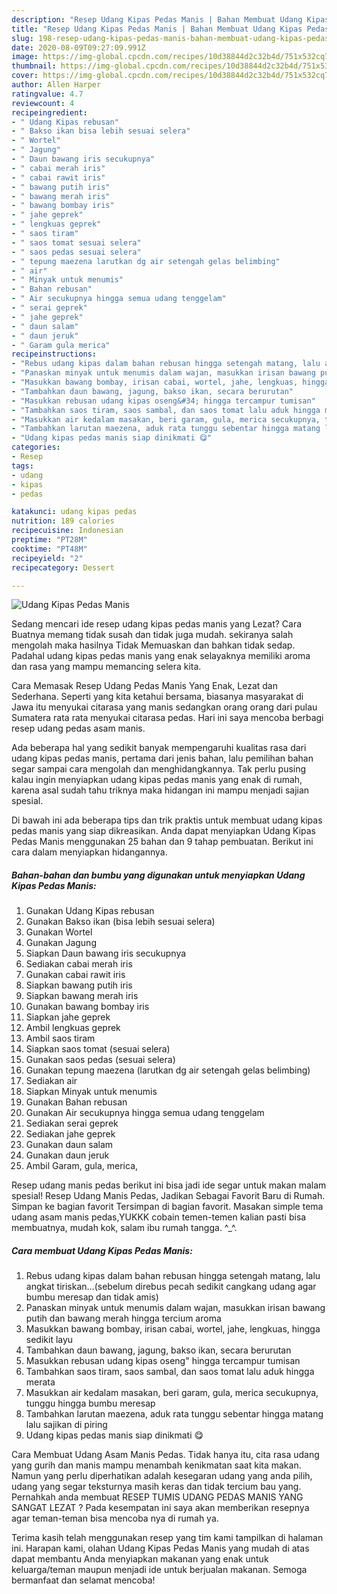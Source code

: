 ```yaml
---
description: "Resep Udang Kipas Pedas Manis | Bahan Membuat Udang Kipas Pedas Manis Yang Mudah Dan Praktis"
title: "Resep Udang Kipas Pedas Manis | Bahan Membuat Udang Kipas Pedas Manis Yang Mudah Dan Praktis"
slug: 198-resep-udang-kipas-pedas-manis-bahan-membuat-udang-kipas-pedas-manis-yang-mudah-dan-praktis
date: 2020-08-09T09:27:09.991Z
image: https://img-global.cpcdn.com/recipes/10d38844d2c32b4d/751x532cq70/udang-kipas-pedas-manis-foto-resep-utama.jpg
thumbnail: https://img-global.cpcdn.com/recipes/10d38844d2c32b4d/751x532cq70/udang-kipas-pedas-manis-foto-resep-utama.jpg
cover: https://img-global.cpcdn.com/recipes/10d38844d2c32b4d/751x532cq70/udang-kipas-pedas-manis-foto-resep-utama.jpg
author: Allen Harper
ratingvalue: 4.7
reviewcount: 4
recipeingredient:
- " Udang Kipas rebusan"
- " Bakso ikan bisa lebih sesuai selera"
- " Wortel"
- " Jagung"
- " Daun bawang iris secukupnya"
- " cabai merah iris"
- " cabai rawit iris"
- " bawang putih iris"
- " bawang merah iris"
- " bawang bombay iris"
- " jahe geprek"
- " lengkuas geprek"
- " saos tiram"
- " saos tomat sesuai selera"
- " saos pedas sesuai selera"
- " tepung maezena larutkan dg air setengah gelas belimbing"
- " air"
- " Minyak untuk menumis"
- " Bahan rebusan"
- " Air secukupnya hingga semua udang tenggelam"
- " serai geprek"
- " jahe geprek"
- " daun salam"
- " daun jeruk"
- " Garam gula merica"
recipeinstructions:
- "Rebus udang kipas dalam bahan rebusan hingga setengah matang, lalu angkat tiriskan...(sebelum direbus pecah sedikit cangkang udang agar bumbu meresap dan tidak amis)"
- "Panaskan minyak untuk menumis dalam wajan, masukkan irisan bawang putih dan bawang merah hingga tercium aroma"
- "Masukkan bawang bombay, irisan cabai, wortel, jahe, lengkuas, hingga sedikit layu"
- "Tambahkan daun bawang, jagung, bakso ikan, secara berurutan"
- "Masukkan rebusan udang kipas oseng&#34; hingga tercampur tumisan"
- "Tambahkan saos tiram, saos sambal, dan saos tomat lalu aduk hingga merata"
- "Masukkan air kedalam masakan, beri garam, gula, merica secukupnya, tunggu hingga bumbu meresap"
- "Tambahkan larutan maezena, aduk rata tunggu sebentar hingga matang lalu sajikan di piring"
- "Udang kipas pedas manis siap dinikmati 😋"
categories:
- Resep
tags:
- udang
- kipas
- pedas

katakunci: udang kipas pedas 
nutrition: 189 calories
recipecuisine: Indonesian
preptime: "PT28M"
cooktime: "PT48M"
recipeyield: "2"
recipecategory: Dessert

---
```



![Udang Kipas Pedas Manis](https://img-global.cpcdn.com/recipes/10d38844d2c32b4d/751x532cq70/udang-kipas-pedas-manis-foto-resep-utama.jpg)

Sedang mencari ide resep udang kipas pedas manis yang Lezat? Cara Buatnya memang tidak susah dan tidak juga mudah. sekiranya salah mengolah maka hasilnya Tidak Memuaskan dan bahkan tidak sedap. Padahal udang kipas pedas manis yang enak selayaknya memiliki aroma dan rasa yang mampu memancing selera kita.

Cara Memasak Resep Udang Pedas Manis Yang Enak, Lezat dan Sederhana. Seperti yang kita ketahui bersama, biasanya masyarakat di Jawa itu menyukai citarasa yang manis sedangkan orang orang dari pulau Sumatera rata rata menyukai citarasa pedas. Hari ini saya mencoba berbagi resep udang pedas asam manis.

Ada beberapa hal yang sedikit banyak mempengaruhi kualitas rasa dari udang kipas pedas manis, pertama dari jenis bahan, lalu pemilihan bahan segar sampai cara mengolah dan menghidangkannya. Tak perlu pusing kalau ingin menyiapkan udang kipas pedas manis yang enak di rumah, karena asal sudah tahu triknya maka hidangan ini mampu menjadi sajian spesial.


Di bawah ini ada beberapa tips dan trik praktis untuk membuat udang kipas pedas manis yang siap dikreasikan. Anda dapat menyiapkan Udang Kipas Pedas Manis menggunakan 25 bahan dan 9 tahap pembuatan. Berikut ini cara dalam menyiapkan hidangannya.

<!--inarticleads1-->

##### Bahan-bahan dan bumbu yang digunakan untuk menyiapkan Udang Kipas Pedas Manis:

1. Gunakan  Udang Kipas rebusan
1. Gunakan  Bakso ikan (bisa lebih sesuai selera)
1. Gunakan  Wortel
1. Gunakan  Jagung
1. Siapkan  Daun bawang iris secukupnya
1. Sediakan  cabai merah iris
1. Gunakan  cabai rawit iris
1. Siapkan  bawang putih iris
1. Siapkan  bawang merah iris
1. Gunakan  bawang bombay iris
1. Siapkan  jahe geprek
1. Ambil  lengkuas geprek
1. Ambil  saos tiram
1. Siapkan  saos tomat (sesuai selera)
1. Gunakan  saos pedas (sesuai selera)
1. Gunakan  tepung maezena (larutkan dg air setengah gelas belimbing)
1. Sediakan  air
1. Siapkan  Minyak untuk menumis
1. Gunakan  Bahan rebusan
1. Gunakan  Air secukupnya hingga semua udang tenggelam
1. Sediakan  serai geprek
1. Sediakan  jahe geprek
1. Gunakan  daun salam
1. Gunakan  daun jeruk
1. Ambil  Garam, gula, merica,


Resep udang manis pedas berikut ini bisa jadi ide segar untuk makan malam spesial! Resep Udang Manis Pedas, Jadikan Sebagai Favorit Baru di Rumah. Simpan ke bagian favorit Tersimpan di bagian favorit. Masakan simple tema udang asam manis pedas,YUKKK cobain temen-temen kalian pasti bisa membuatnya, mudah kok, salam ibu rumah tangga. ^_^. 

<!--inarticleads2-->

##### Cara membuat Udang Kipas Pedas Manis:

1. Rebus udang kipas dalam bahan rebusan hingga setengah matang, lalu angkat tiriskan...(sebelum direbus pecah sedikit cangkang udang agar bumbu meresap dan tidak amis)
1. Panaskan minyak untuk menumis dalam wajan, masukkan irisan bawang putih dan bawang merah hingga tercium aroma
1. Masukkan bawang bombay, irisan cabai, wortel, jahe, lengkuas, hingga sedikit layu
1. Tambahkan daun bawang, jagung, bakso ikan, secara berurutan
1. Masukkan rebusan udang kipas oseng&#34; hingga tercampur tumisan
1. Tambahkan saos tiram, saos sambal, dan saos tomat lalu aduk hingga merata
1. Masukkan air kedalam masakan, beri garam, gula, merica secukupnya, tunggu hingga bumbu meresap
1. Tambahkan larutan maezena, aduk rata tunggu sebentar hingga matang lalu sajikan di piring
1. Udang kipas pedas manis siap dinikmati 😋


Cara Membuat Udang Asam Manis Pedas. Tidak hanya itu, cita rasa udang yang gurih dan manis mampu menambah kenikmatan saat kita makan. Namun yang perlu diperhatikan adalah kesegaran udang yang anda pilih, udang yang segar teksturnya masih keras dan tidak tercium bau yang. Pernahkah anda membuat RESEP TUMIS UDANG PEDAS MANIS YANG SANGAT LEZAT ? Pada kesempatan ini saya akan memberikan resepnya agar teman-teman bisa mencoba nya di rumah ya. 

Terima kasih telah menggunakan resep yang tim kami tampilkan di halaman ini. Harapan kami, olahan Udang Kipas Pedas Manis yang mudah di atas dapat membantu Anda menyiapkan makanan yang enak untuk keluarga/teman maupun menjadi ide untuk berjualan makanan. Semoga bermanfaat dan selamat mencoba!
